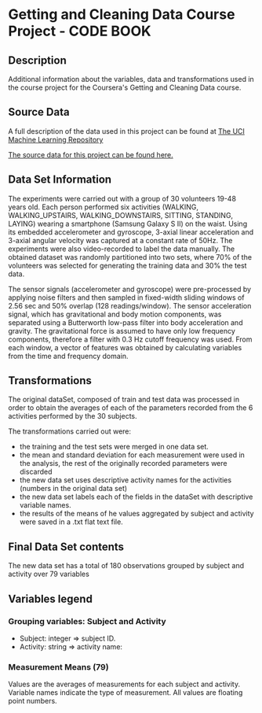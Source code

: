# Getting and Cleaning Data Course Project - CODE BOOK

## Description
Additional information about the variables, data and transformations used in the course project for the Coursera's Getting and Cleaning Data course.

## Source Data
A full description of the data used in this project can be found at [The UCI Machine Learning Repository](http://archive.ics.uci.edu/ml/datasets/Human+Activity+Recognition+Using+Smartphones)

[The source data for this project can be found here.](https://d396qusza40orc.cloudfront.net/getdata%2Fprojectfiles%2FUCI%20HAR%20Dataset.zip)

## Data Set Information
The experiments were carried out with a group of 30 volunteers 19-48 years old. Each person performed six activities (WALKING, WALKING_UPSTAIRS, WALKING_DOWNSTAIRS, SITTING, STANDING, LAYING) wearing a smartphone (Samsung Galaxy S II) on the waist. Using its embedded accelerometer and gyroscope, 3-axial linear acceleration and 3-axial angular velocity was captured at a constant rate of 50Hz. The experiments were also video-recorded to label the data manually. The obtained dataset was randomly partitioned into two sets, where 70% of the volunteers was selected for generating the training data and 30% the test data.

The sensor signals (accelerometer and gyroscope) were pre-processed by applying noise filters and then sampled in fixed-width sliding windows of 2.56 sec and 50% overlap (128 readings/window). The sensor acceleration signal, which has gravitational and body motion components, was separated using a Butterworth low-pass filter into body acceleration and gravity. The gravitational force is assumed to have only low frequency components, therefore a filter with 0.3 Hz cutoff frequency was used. From each window, a vector of features was obtained by calculating variables from the time and frequency domain.

## Transformations

The original dataSet, composed of train and test data was processed in order to obtain the averages of each of the parameters recorded from the 6 activities performed by the 30 subjects.

The transformations carried out were:

- the training and the test sets were merged in one data set.
- the mean and standard deviation for each measurement were used in the analysis, the rest of the originally recorded parameters were discarded
- the new data set uses descriptive activity names for the activities (numbers in the original data set)
- the new data set labels each of the fields in the dataSet with descriptive variable names.
- the results of the means of he values aggregated by subject and activity were saved in a .txt flat text file.

## Final Data Set contents

The new data set has a total of 180 observations grouped by subject and activity over 79 variables

## Variables legend

### Grouping variables: Subject and Activity

 - Subject: integer => subject ID.
 - Activity: string => activity name:

### Measurement Means (79)

Values are the averages of measurements for each subject and activity. Variable names indicate the type of measurement. All values are floating point numbers.
